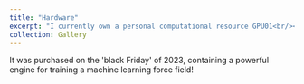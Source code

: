 ```yaml
---
title: "Hardware"
excerpt: "I currently own a personal computational resource GPU01<br/><img src="./gpu01.jpg" />"
collection: Gallery
---
```


It was purchased on the 'black Friday' of 2023, containing a powerful engine for training a machine learning force field!

